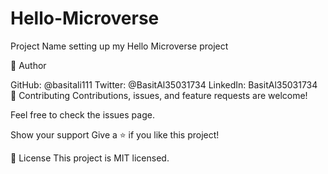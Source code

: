 # Hello-Microverse
Project Name
 setting up my Hello Microverse project


👤 Author

GitHub: @basitali111
Twitter: @BasitAl35031734
LinkedIn: BasitAl35031734
🤝 Contributing
Contributions, issues, and feature requests are welcome!

Feel free to check the issues page.

Show your support
Give a ⭐️ if you like this project!


📝 License
This project is MIT licensed.